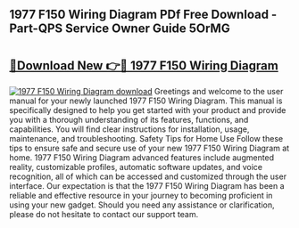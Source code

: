 ## 1977 F150 Wiring Diagram PDf Free Download - Part-QPS Service Owner Guide 5OrMG

# <h2><a href="http://dfpf6z6.blite.top/?on=1977+F150+Wiring+Diagram">🔗Download New 👉🔴 1977 F150 Wiring Diagram</a></h2>

[![1977 F150 Wiring Diagram download](https://i.imgur.com/lujVjoI.png)](http://dfpf6z6.blite.top/?on=1977+F150+Wiring+Diagram)
Greetings and welcome to the user manual for your newly launched 1977 F150 Wiring Diagram. This manual is specifically designed to help you get started with your product and provide you with a thorough understanding of its features, functions, and capabilities. You will find clear instructions for installation, usage, maintenance, and troubleshooting. Safety Tips for Home Use Follow these tips to ensure safe and secure use of your new 1977 F150 Wiring Diagram at home. 1977 F150 Wiring Diagram advanced features include augmented reality, customizable profiles, automatic software updates, and voice recognition, all of which can be accessed and customized through the user interface. Our expectation is that the 1977 F150 Wiring Diagram has been a reliable and effective resource in your journey to becoming proficient in using your new gadget. Should you need any assistance or clarification, please do not hesitate to contact our support team.
